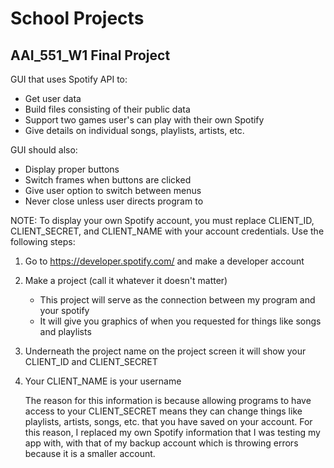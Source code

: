 # School Projects
## AAI_551_W1 Final Project
GUI that uses Spotify API to:
 - Get user data
 - Build files consisting of their public data
 - Support two games user's can play with their own Spotify
 - Give details on individual songs, playlists, artists, etc.

GUI should also:
 - Display proper buttons
 - Switch frames when buttons are clicked
 - Give user option to switch between menus
 - Never close unless user directs program to

NOTE: 
    To display your own Spotify account, you must replace CLIENT_ID, CLIENT_SECRET, and CLIENT_NAME
    with your account credentials. Use the following steps:
1. Go to https://developer.spotify.com/ and make a developer account
2. Make a project (call it whatever it doesn't matter)
    - This project will serve as the connection between my program and your spotify
    - It will give you graphics of when you requested for things like songs and playlists
3. Underneath the project name on the project screen it will show your CLIENT_ID and CLIENT_SECRET
4. Your CLIENT_NAME is your username

    The reason for this information is because allowing programs to have access to your
    CLIENT_SECRET means they can change things like playlists, artists, songs, etc. that
    you have saved on your account.
    For this reason, I replaced my own Spotify information that I was testing my app with,
    with that of my backup account which is throwing errors because it is a smaller account.
